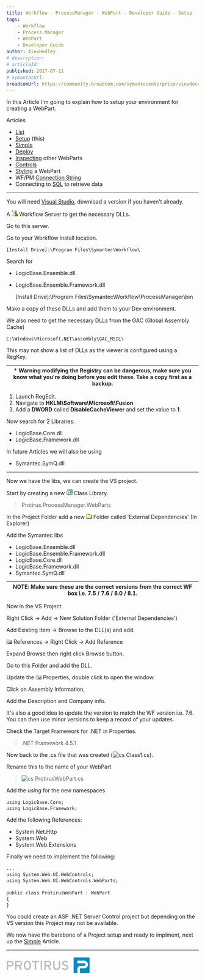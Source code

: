 ```yaml
---
title: Workflow - ProcessManager - WebPart - Developer Guide - Setup
tags:
    - Workflow
    - Process Manager
    - WebPart
    - Developer Guide
author: AlexHedley
# description: 
# articleId: 
published: 2017-07-11
# symantecUrl:
broadcomUrl: https://community.broadcom.com/symantecenterprise/viewdocument/workflow-processmanager-webpart-2?CommunityKey=04ead5e9-3643-4118-b853-afa5a58710c6&tab=librarydocuments
---
```


In this Article I'm going to explain how to setup your environment for creating a WebPart.
  
Articles
  
- [List](https://community.broadcom.com/symantecenterprise/viewdocument?DocumentKey=aa0478d7-5f5a-4be4-8369-4c74f963deeb&amp;CommunityKey=04ead5e9-3643-4118-b853-afa5a58710c6&amp;tab=librarydocuments)
- [Setup](https://community.broadcom.com/symantecenterprise/viewdocument?DocumentKey=36a9f5ee-ab0b-42e7-a75e-590ba4f256ec&amp;CommunityKey=04ead5e9-3643-4118-b853-afa5a58710c6&amp;tab=librarydocuments) (this)
- [Simple](https://community.broadcom.com/symantecenterprise/viewdocument?DocumentKey=a3b54e8a-7492-4397-8512-8828defe25a7&amp;CommunityKey=04ead5e9-3643-4118-b853-afa5a58710c6&amp;tab=librarydocuments)
- [Deploy](https://community.broadcom.com/symantecenterprise/viewdocument?DocumentKey=74973282-5d27-4b12-a0d3-9ad29d38a2ce&amp;CommunityKey=a067504a-9710-492c-bbef-18d2ed6b44af&amp;tab=librarydocuments)
- [Inspecting](https://community.broadcom.com/symantecenterprise/viewdocument?DocumentKey=c1b3103c-afad-45f8-9f17-244fff752121&amp;CommunityKey=04ead5e9-3643-4118-b853-afa5a58710c6&amp;tab=librarydocuments) other WebParts
- [Controls](https://community.broadcom.com/symantecenterprise/viewdocument?DocumentKey=c20f9b40-20f8-4693-937a-7ca431c4d7ce&amp;CommunityKey=04ead5e9-3643-4118-b853-afa5a58710c6&amp;tab=librarydocuments)
- [Styling](https://community.broadcom.com/symantecenterprise/viewdocument?DocumentKey=ef6ee8c6-01c1-4ff5-ac42-5df52d46df04&amp;CommunityKey=04ead5e9-3643-4118-b853-afa5a58710c6&amp;tab=librarydocuments) a WebPart
- WF/PM [Connection String](https://community.broadcom.com/symantecenterprise/viewdocument?DocumentKey=849d26ef-084e-426b-a064-fbb86730e6b8&amp;CommunityKey=04ead5e9-3643-4118-b853-afa5a58710c6&amp;tab=librarydocuments)
- Connecting to [SQL](https://community.broadcom.com/symantecenterprise/viewdocument?DocumentKey=77434eb5-7ee1-4bb4-bef1-ef566cce61fb&amp;CommunityKey=04ead5e9-3643-4118-b853-afa5a58710c6&amp;tab=librarydocuments) to retrieve data

---
  
You will need [Visual Studio](https://www.visualstudio.com/), download a version if you haven't already.
  
A ![Workflow](images\Workflow.png) Workflow Server to get the necessary DLLs.
  
Go to this server.
  
Go to your Workflow install location.

    [Install Drive]:\Program Files\Symantec\Workflow\

Search for

- LogicBase.Ensemble.dll
- LogicBase.Ensemble.Framework.dll

    [Install Drive]:\Program Files\Symantec\Workflow\ProcessManager\bin

Make a copy of these DLLs and add them to your Dev environment.
  
We also need to get the necessary DLLs from the GAC (Global Assembly Cache)

    C:\Windows\Microsoft.NET\assembly\GAC_MSIL\

This may not show a list of DLLs as the viewer is configured using a RegKey.

| \* Warning modifying the Registry can be dangerous, make sure you know what you're doing before you edit these. Take a copy first as a backup. |
| --- |

1. Launch RegEdit.
2. Navigate to **HKLM\Software\Microsoft\Fusion**
3. Add a **DWORD** called **DisableCacheViewer** and set the value to **1**.

Now search for 2 Libraries:

- LogicBase.Core.dll
- LogicBase.Framework.dll

In future Articles we will also be using

- Symantec.SymQ.dll

- - -
  
Now we have the libs, we can create the VS project.
  
Start by creating a new ![Project - Class Library](images\Project-ClassLibrary.png) Class Library.

> Protirus.ProcessManager.WebParts

In the Project Folder add a new ![Folder](images\Folder.png) Folder called 'External Dependencies' (In Explorer)
  
Add the Symantec libs

- LogicBase.Ensemble.dll
- LogicBase.Ensemble.Framework.dll
- LogicBase.Core.dll
- LogicBase.Framework.dll
- Symantec.SymQ.dll

| NOTE: Make sure these are the correct versions from the correct WF box i.e. 7.5 / 7.6 / 8.0 / 8.1. |
| --- |

Now in the VS Project
  
Right Click -&gt; Add -&gt; New Solution Folder ('External Dependencies')
  
Add Existing Item -&gt; Browse to the DLL(s) and add.

![References](images\References.png) References -&gt; Right Click -&gt; Add Reference
  
Expand Browse then right click Browse button.
  
Go to this Folder and add the DLL.

Update the ![Properties](images\Properties.png) Properties, double click to open the window.
  
Click on Assembly Information,
  
Add the Description and Company info.
  
It's also a good idea to update the version to match the WF version i.e. 7.6. You can then use minor versions to keep a record of your updates.

Check the Target Framework for .NET in Properties.

> .NET Framework 4.5.1

Now back to the .cs file that was created (![cs](images\cs.png) Class1.cs).
  
Rename this to the name of your WebPart

> ![cs](images\cs.png) ProtirusWebPart.cs

Add the *using* for the new namespaces

    using LogicBase.Core;
    using LogicBase.Framework;

Add the following References:

- System.Net.Http
- System.Web
- System.Web.Extensions

Finally we need to implement the following:

    ...
    using System.Web.UI.WebControls;
    using System.Web.UI.WebControls.WebParts;
    
    public class ProtirusWebPart : WebPart
    {
    }

You could create an ASP .NET Server Control project but depending on the VS version this Project may not be available.
  
We now have the barebone of a Project setup and ready to implment, next up the [Simple](https://community.broadcom.com/symantecenterprise/viewdocument?DocumentKey=a3b54e8a-7492-4397-8512-8828defe25a7&amp;CommunityKey=04ead5e9-3643-4118-b853-afa5a58710c6&amp;tab=librarydocuments) Article.
  
- - -
  
[![Protirus](images\Protirus.png)](https://www.protirus.com/)
